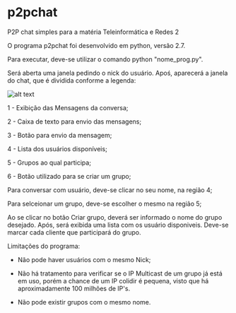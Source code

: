 # p2pchat
P2P chat simples para a matéria Teleinformática e Redes 2

O programa p2pchat foi desenvolvido em python, versão 2.7.

Para executar, deve-se utilizar o comando python "nome_prog.py".

Será aberta uma janela pedindo o nick do usuário. Apoś, aparecerá a janela do chat, que é dividida conforme a legenda:

![alt text](http://postimg.org/image/f5o98awy9/)

1 - Exibição das Mensagens da conversa;

2 - Caixa de texto para envio das mensagens;

3 - Botão para envio da mensagem;

4 - Lista dos usuários disponíveis;

5 - Grupos ao qual participa;

6 - Botão utilizado para se criar um grupo;

Para conversar com usuário, deve-se clicar no seu nome, na região 4;

Para selceionar um grupo, deve-se escolher o mesmo na região 5;


Ao se clicar no botão Criar grupo, deverá ser informado o nome do grupo desejado. Após, será exibida uma lista com os usuário disponiveis. Deve-se marcar cada cliente que participará do grupo.

Limitações do programa:

- Não pode haver usuários com o mesmo Nick;

- Não há tratamento para verificar se o IP Multicast de um grupo já está em uso, porém a chance de um IP colidir é pequena, visto que há aproximadamente 100 milhões de IP's.

- Não pode existir grupos com o mesmo nome.
